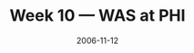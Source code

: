 ---
layout: game
title: Week 10 — WAS at PHI
season: 2006
game_id: 2006_10_WAS_PHI
week: 10
date: 2006-11-12
home_team: PHI
away_team: WAS
final_home: 
final_away: 
pbp_url: /assets/data/pbp/2006/2006_10_WAS_PHI.csv.gz
---